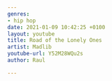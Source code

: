 ```yaml
---
genres:
- hip hop
date: 2021-01-09 10:42:25 +0100
layout: youtube
title: Road of the Lonely Ones
artist: Madlib
youtube-url: Y52M28WQu2s
author: Raul

---
```

